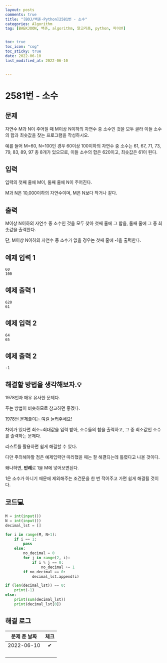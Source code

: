 ```yaml
---
layout: posts
comments: true
title: "[BOJ/백준-Python]2581번 - 소수"
categories: Algorithm
tag: [BAEKJOON, 백준, algorithm, 알고리즘, python, 파이썬]


toc: true
toc_icon: "cog"
toc_sticky: true
date: 2022-06-10
last_modified_at: 2022-06-10


---
```




# 2581번 - 소수



## 문제

자연수 M과 N이 주어질 때 M이상 N이하의 자연수 중 소수인 것을 모두 골라 이들 소수의 합과 최솟값을 찾는 프로그램을 작성하시오.

예를 들어 M=60, N=100인 경우 60이상 100이하의 자연수 중 소수는 61, 67, 71, 73, 79, 83, 89, 97 총 8개가 있으므로, 이들 소수의 합은 620이고, 최솟값은 61이 된다.



## 입력

입력의 첫째 줄에 M이, 둘째 줄에 N이 주어진다.

M과 N은 10,000이하의 자연수이며, M은 N보다 작거나 같다.



## 출력

M이상 N이하의 자연수 중 소수인 것을 모두 찾아 첫째 줄에 그 합을, 둘째 줄에 그 중 최솟값을 출력한다. 

단, M이상 N이하의 자연수 중 소수가 없을 경우는 첫째 줄에 -1을 출력한다.



## 예제 입력 1 

```
60
100
```



## 예제 출력 1

```
620
61
```



## 예제 입력 2

```
64
65
```



## 예제 출력 2

```
-1
```



##  해결할 방법을 생각해보자.💡

1978번과 매우 유사한 문제다.

푸는 방법이 비슷하므로 참고하면 좋겠다. 

[1978번 문제풀이는 여길 눌러주세요!](https://goodjeon.github.io/algorithm/bj63/)

차이가 있다면 최소~최대값을 입력 받아, 소수들의 합을 출력하고, 그 중 최소값인 소수를 출력하는 문제다.

리스트를 활용하면 쉽게 해결할 수 있다.

다만 주의해야할 점은 예제입력만 따라했을 때는 잘 해결되는데 틀렸다고 나올 것이다.

왜나하면, **반례**로 1을 M에 넣어보면된다.

1은 소수가 아니기 때문에 제외해주는 조건문을 한 번 적어주고 가면 쉽게 해결될 것이다.





## 코드💻

```python
M = int(input())
N = int(input())
decimal_lst = []

for i in range(M, N+1):
    if i == 1:
        pass
    else:
        no_decimal = 0
        for j in range(2, i):
            if i % j == 0:
                no_decimal += 1
        if no_decimal == 0:
            decimal_lst.append(i)

if (len(decimal_lst)) == 0:
    print(-1)
else:
    print(sum(decimal_lst))
    print(decimal_lst[0])
```





## 해결 로그 

| 문제 푼 날짜 | 체크 |
| :----------: | :--: |
|  2022-06-10  |  ✔   |
|              |      |
|              |      |
|              |      |
|              |      |



